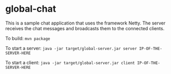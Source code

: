 # global-chat

This is a sample chat application that uses the framework Netty. The server receives the chat messages and broadcasts
them to the connected clients.

To build:
`mvn package`

To start a server:
`java -jar target/global-server.jar server IP-OF-THE-SERVER-HERE`

To start a client:
`java -jar target/global-server.jar client IP-OF-THE-SERVER-HERE`